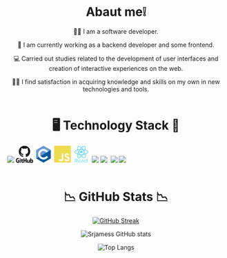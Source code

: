 <header> <h1> Abaut me❕</h1>

<!--
**Srjamess/Srjamess** is a ✨ _special_ ✨ repository because its `README.md` (this file) appears on your GitHub profile.

Here are some ideas to get you started:

- 🔭 I am currently working as a backend developer
- 🌱 I’m currently learning ...
- 👯 I’m looking to collaborate on ...
- 🤔 I’m looking for help with ...
- 💬 Ask me about ...
- 📫 How to reach me: ...
- 😄 Pronouns: ...
- ⚡ Fun fact: ...
-->
👨‍💻 I am a software developer.
<p>
🔭 I am currently working as a backend developer and some frontend.
 <p>
💻 Carried out studies related to the development of user interfaces and creation of interactive experiences on the web.
 <p>
 🏋️‍♂️ I find satisfaction in acquiring knowledge and skills on my own in new technologies and tools.
  
<br />
<br />

   <h1 align="center"> 🖥️ Technology Stack 📱  </h1> 
 
<div align="left">
    <div>
      <img src="https://camo.githubusercontent.com/6cbecd63a9a8f83ee186885c446938820ffa8304942a284ee6e1e2acb2bfd822/68747470733a2f2f696d672e736869656c64732e696f2f62616467652f6a6176612d2532334544384230302e7376673f7374796c653d666f722d7468652d6261646765266c6f676f3d6a617661266c6f676f436f6c6f723d7768697465" />
      <img src="https://github.com/devicons/devicon/blob/master/icons/github/github-original-wordmark.svg" whith="40" height="40"/>
      <img src="https://github.com/devicons/devicon/blob/master/icons/c/c-original.svg" whith="40" height="40">
      <img src="https://github.com/devicons/devicon/blob/master/icons/javascript/javascript-plain.svg" whith="40" height="40">
      <img src="https://github.com/devicons/devicon/blob/master/icons/react/react-original-wordmark.svg" whith="40" height="40" />
       <img src="https://camo.githubusercontent.com/49fbb99f92674cc6825349b154b65aaf4064aec465d61e8e1f9fb99da3d922a1/68747470733a2f2f696d672e736869656c64732e696f2f62616467652f68746d6c352d2532334533344632362e7376673f7374796c653d666f722d7468652d6261646765266c6f676f3d68746d6c35266c6f676f436f6c6f723d7768697465" />
       <img src="https://camo.githubusercontent.com/3f0e26b0951bab845a1bb9a7198ecca0da272e462921b6edd85879f3673b6927/68747470733a2f2f696d672e736869656c64732e696f2f62616467652f506f73746d616e2d4646364333373f7374796c653d666f722d7468652d6261646765266c6f676f3d706f73746d616e266c6f676f436f6c6f723d7768697465" />
       <img src="https://camo.githubusercontent.com/29e7fc6c62f61f432d3852fbfa4190ff07f397ca3bde27a8196bcd5beae3ff77/68747470733a2f2f696d672e736869656c64732e696f2f62616467652f706f7374677265732d2532333331363139322e7376673f7374796c653d666f722d7468652d6261646765266c6f676f3d706f737467726573716c266c6f676f436f6c6f723d7768697465" alt=""/>
     
  <img src="https://camo.githubusercontent.com/bdceff7844d6316ebd4afb3ef39502a89bc897b84819844c7dafb867e44d07ec/68747470733a2f2f696d672e736869656c64732e696f2f62616467652f617a7572652d2532333030373243362e7376673f7374796c653d666f722d7468652d6261646765266c6f676f3d617a7572652d6465766f7073266c6f676f436f6c6f723d7768697465"  />
       <img src="https://camo.githubusercontent.com/9281daa5684971fd3325661e3dd5fea86b21a902e3741a556fb636fbf0e2f3d4/68747470733a2f2f696d672e736869656c64732e696f2f62616467652f4157532d2532334646393930302e7376673f7374796c653d666f722d7468652d6261646765266c6f676f3d616d617a6f6e2d617773266c6f676f436f6c6f723d7768697465" /> 
   </div>

</div>
 
 <br/>
 
 <h1>  📉 GitHub Stats 📉 </h1>
 

[![GitHub Streak](http://github-readme-streak-stats.herokuapp.com?user=Srjamess&theme=prussian&border_radius=3.9)](https://git.io/streak-stats)
 
 ![Srjamess GitHub stats](https://github-readme-stats.vercel.app/api?username=Srjamess&show_icons=true&theme=prussian)
 
![Top Langs](https://github-readme-stats.vercel.app/api/top-langs/?username=Srjamess&layout=compact&theme=prussian)
